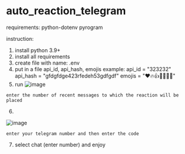 # auto_reaction_telegram
requirements: python-dotenv pyrogram

instruction:
  1. install python 3.9+
  2. install all requirements
  3. create file with name: .env
  4. put in a file api_id, api_hash, emojis
    example:
      api_id   = "323232"
      api_hash = "gfdgfdge423rfedeh53gdfgdf"
      emojis = "❤️🔥👍🤮💩🤬😱"
  5. run ![image](https://user-images.githubusercontent.com/45666540/168626418-f31101c4-0a85-4ab1-909c-eed0eb9d0827.png) 
   
    enter the number of recent messages to which the reaction will be placed
    
  6.
  ![image](https://user-images.githubusercontent.com/45666540/168627673-ba6430b6-44d9-4345-9aea-6ca96df3588d.png)
    
    enter your telegram number and then enter the code
  7. select chat (enter number) and enjoy
